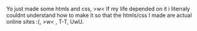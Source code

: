 Yo just made some htmls and css, >w<
If my life depended on it  i literraly couldnt understand how to make it so that the htmls/css I made are actual online sites :(, >w< , T-T, UwU.

